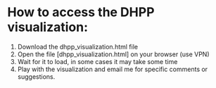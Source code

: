 # How to access the DHPP visualization:
1. Download the dhpp_visualization.html file
2. Open the file [dhpp_visualization.html] on your browser (use VPN)
3. Wait for it to load, in some cases it may take some time
4. Play with the visualization and email me for specific comments or suggestions. 

